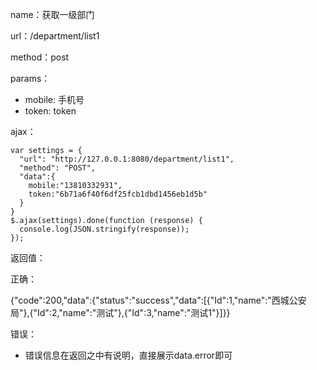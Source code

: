 name：获取一级部门

url：/department/list1

method：post

params：

* mobile: 手机号
* token: token


ajax：

```
var settings = {
  "url": "http://127.0.0.1:8080/department/list1",
  "method": "POST",
  "data":{
    mobile:"13810332931",
    token:"6b71a6f40f6df25fcb1dbd1456eb1d5b"
  }
}
$.ajax(settings).done(function (response) {
  console.log(JSON.stringify(response));
});
```


返回值：

正确：

{"code":200,"data":{"status":"success","data":[{"Id":1,"name":"西城公安局"},{"Id":2,"name":"测试"},{"Id":3,"name":"测试1"}]}}

错误：

* 错误信息在返回之中有说明，直接展示data.error即可

